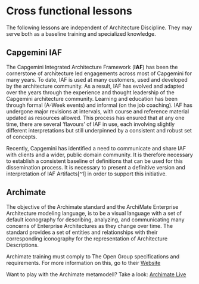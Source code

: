 # Cross functional lessons
The following lessons are independent of Architecture Discipline. They may serve both as a baseline training and specialized knowledge.

## Capgemini IAF
The Capgemini Integrated Architecture Framework (**IAF**) has been the
cornerstone of architecture led engagements across most of Capgemini for
many years. To date, IAF is used at many customers, used and developed
by the architecture community. As a result, IAF has evolved and adapted
over the years through the experience and thought leadership of the
Capgemini architecture community. Learning and education has been
through formal (A-Week events) and informal (on the job coaching). IAF
has undergone major revisions at intervals, with course and reference
material updated as resources allowed. This process has ensured that at
any one time, there are several ‘flavours’ of IAF in use, each involving
slightly different interpretations but still underpinned by a consistent
and robust set of concepts.

Recently, Capgemini has identified a need to communicate and share IAF
with clients and a wider, public domain community. It is therefore
necessary to establish a consistent baseline of definitions that can be
used for this dissemination process. It is necessary to present a
definitive version and interpretation of IAF Artifacts[^1] in order to
support this initiative.

## Archimate
The objective of the Archimate standard and the ArchiMate Enterprise Architecture modeling language, is to be a visual language with a set of default iconography for describing, analyzing, and communicating many concerns of Enterprise Architectures as they change over time. The standard provides a set of entities and relationships with their corresponding iconography for the representation of Architecture Descriptions.

Archimate training must comply to The Open Group specifications and requirements. For more information on this, go to their [Website](http://www.opengroup.org/certifications/archimate/training)

Want to play with the Archimate metamodell?  Take a look: <a href= "https://app.ardoq.com/presentation/capgemini/583bdceb72fa6d6f4bb73c8d/slide/0/" target="_blank">Archimate Live</a>
